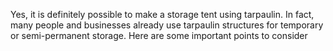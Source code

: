 
Yes, it is definitely possible to make a storage tent using tarpaulin. In fact, many people and businesses already use tarpaulin structures for temporary or semi-permanent storage. Here are some important points to consider
